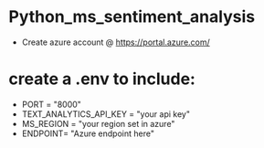 # Python_ms_sentiment_analysis
- Create azure account @ https://portal.azure.com/

# create a .env to include:
- PORT = "8000"
- TEXT_ANALYTICS_API_KEY = "your api key"
- MS_REGION = "your region set in azure"
- ENDPOINT= "Azure endpoint here"